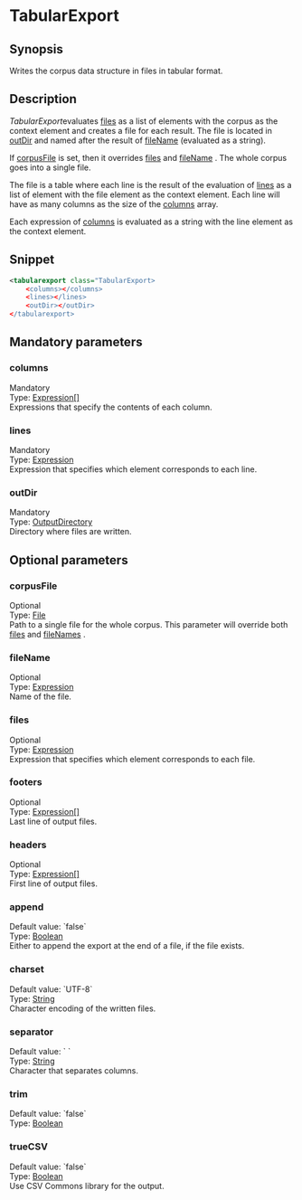 <h1 class="module">TabularExport</h1>

## Synopsis

Writes the corpus data structure in files in tabular format.

## Description

*TabularExport*evaluates <a href="#files" class="param">files</a> as a list of elements with the corpus as the context element and creates a file for each result. The file is located in <a href="#outDir" class="param">outDir</a> and named after the result of <a href="#fileName" class="param">fileName</a> (evaluated as a string).

If <a href="#corpusFile" class="param">corpusFile</a> is set, then it overrides <a href="#files" class="param">files</a> and <a href="#fileName" class="param">fileName</a> . The whole corpus goes into a single file.

The file is a table where each line is the result of the evaluation of <a href="#lines" class="param">lines</a> as a list of element with the file element as the context element. Each line will have as many columns as the size of the <a href="#columns" class="param">columns</a> array.

Each expression of <a href="#columns" class="param">columns</a> is evaluated as a string with the line element as the context element.

## Snippet



```xml
<tabularexport class="TabularExport>
    <columns></columns>
    <lines></lines>
    <outDir></outDir>
</tabularexport>
```

## Mandatory parameters

<h3 id="columns" class="param">columns</h3>

<div class="param-level param-level-mandatory">Mandatory
</div>
<div class="param-type">Type: <a href="../converter/fr.inra.maiage.bibliome.alvisnlp.core.corpus.expressions.Expression%5B%5D" class="converter">Expression[]</a>
</div>
Expressions that specify the contents of each column.

<h3 id="lines" class="param">lines</h3>

<div class="param-level param-level-mandatory">Mandatory
</div>
<div class="param-type">Type: <a href="../converter/fr.inra.maiage.bibliome.alvisnlp.core.corpus.expressions.Expression" class="converter">Expression</a>
</div>
Expression that specifies which element corresponds to each line.

<h3 id="outDir" class="param">outDir</h3>

<div class="param-level param-level-mandatory">Mandatory
</div>
<div class="param-type">Type: <a href="../converter/fr.inra.maiage.bibliome.util.files.OutputDirectory" class="converter">OutputDirectory</a>
</div>
Directory where files are written.

## Optional parameters

<h3 id="corpusFile" class="param">corpusFile</h3>

<div class="param-level param-level-optional">Optional
</div>
<div class="param-type">Type: <a href="../converter/java.io.File" class="converter">File</a>
</div>
Path to a single file for the whole corpus. This parameter will override both <a href="#files" class="param">files</a> and <a href="#fileNames" class="param">fileNames</a> .

<h3 id="fileName" class="param">fileName</h3>

<div class="param-level param-level-optional">Optional
</div>
<div class="param-type">Type: <a href="../converter/fr.inra.maiage.bibliome.alvisnlp.core.corpus.expressions.Expression" class="converter">Expression</a>
</div>
Name of the file.

<h3 id="files" class="param">files</h3>

<div class="param-level param-level-optional">Optional
</div>
<div class="param-type">Type: <a href="../converter/fr.inra.maiage.bibliome.alvisnlp.core.corpus.expressions.Expression" class="converter">Expression</a>
</div>
Expression that specifies which element corresponds to each file.

<h3 id="footers" class="param">footers</h3>

<div class="param-level param-level-optional">Optional
</div>
<div class="param-type">Type: <a href="../converter/fr.inra.maiage.bibliome.alvisnlp.core.corpus.expressions.Expression%5B%5D" class="converter">Expression[]</a>
</div>
Last line of output files.

<h3 id="headers" class="param">headers</h3>

<div class="param-level param-level-optional">Optional
</div>
<div class="param-type">Type: <a href="../converter/fr.inra.maiage.bibliome.alvisnlp.core.corpus.expressions.Expression%5B%5D" class="converter">Expression[]</a>
</div>
First line of output files.

<h3 id="append" class="param">append</h3>

<div class="param-level param-level-default-value">Default value: `false`
</div>
<div class="param-type">Type: <a href="../converter/java.lang.Boolean" class="converter">Boolean</a>
</div>
Either to append the export at the end of a file, if the file exists.

<h3 id="charset" class="param">charset</h3>

<div class="param-level param-level-default-value">Default value: `UTF-8`
</div>
<div class="param-type">Type: <a href="../converter/java.lang.String" class="converter">String</a>
</div>
Character encoding of the written files.

<h3 id="separator" class="param">separator</h3>

<div class="param-level param-level-default-value">Default value: `	`
</div>
<div class="param-type">Type: <a href="../converter/java.lang.String" class="converter">String</a>
</div>
Character that separates columns.

<h3 id="trim" class="param">trim</h3>

<div class="param-level param-level-default-value">Default value: `false`
</div>
<div class="param-type">Type: <a href="../converter/java.lang.Boolean" class="converter">Boolean</a>
</div>


<h3 id="trueCSV" class="param">trueCSV</h3>

<div class="param-level param-level-default-value">Default value: `false`
</div>
<div class="param-type">Type: <a href="../converter/java.lang.Boolean" class="converter">Boolean</a>
</div>
Use CSV Commons library for the output.

